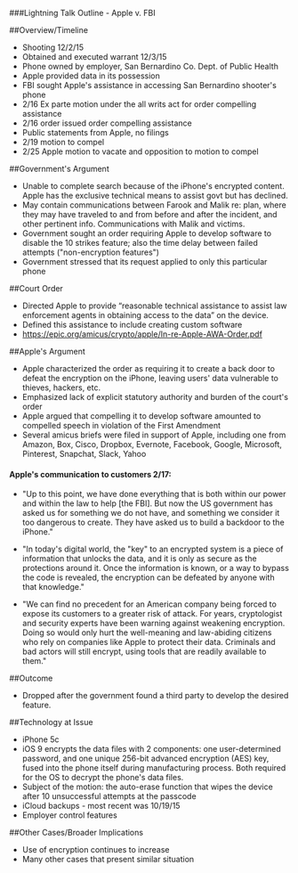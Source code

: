 ###Lightning Talk Outline - Apple v. FBI

##Overview/Timeline
* Shooting 12/2/15
* Obtained and executed warrant 12/3/15
* Phone owned by employer, San Bernardino Co. Dept. of Public Health
* Apple provided data in its possession
* FBI sought Apple's assistance in accessing San Bernardino shooter's phone
* 2/16 Ex parte motion under the all writs act for order compelling assistance
* 2/16 order issued order compelling assistance
* Public statements from Apple, no filings
* 2/19 motion to compel
* 2/25 Apple motion to vacate and opposition to motion to compel


##Government's Argument
* Unable to complete search because of the iPhone's encrypted content. Apple has the exclusive technical means to assist govt but has declined.
* May contain communications between Farook and Malik re: plan, where they may have traveled to and from before and after the incident, and other pertinent info. Communications with Malik and victims.
* Government sought an order requiring Apple to develop software to disable the 10 strikes feature; also the time delay between failed attempts ("non-encryption features")
* Government stressed that its request applied to only this particular phone

##Court Order
* Directed Apple to provide “reasonable technical assistance to assist law enforcement agents in obtaining access to the data” on the device.
* Defined this assistance to include creating custom software
* https://epic.org/amicus/crypto/apple/In-re-Apple-AWA-Order.pdf

##Apple's Argument
* Apple characterized the order as requiring it to create a back door to defeat the encryption on the iPhone, leaving users' data vulnerable to thieves, hackers, etc.
* Emphasized lack of explicit statutory authority and burden of the court's order
* Apple argued that compelling it to develop software amounted to compelled speech in violation of the First Amendment
* Several amicus briefs were filed in support of Apple, including one from Amazon, Box, Cisco, Dropbox, Evernote, Facebook, Google, Microsoft, Pinterest, Snapchat, Slack, Yahoo  

#### Apple's communication to customers 2/17:

* "Up to this point, we have done everything that is both within our power and within the law to help [the FBI]. But now the US government has asked us for something we do not have, and something we consider it too dangerous to create. They have asked us to build a backdoor to the iPhone."

* "In today's digital world, the "key" to an encrypted system is a piece of information that unlocks the data, and it is only as secure as the protections around it. Once the information is known, or a way to bypass the code is revealed, the encryption can be defeated by anyone with that knowledge."

* "We can find no precedent for an American company being forced to expose its customers to a greater risk of attack. For years, cryptologist and security experts have been warning against weakening encryption. Doing so would only hurt the well-meaning and law-abiding citizens who rely on companies like Apple to protect their data. Criminals and bad actors will still encrypt, using tools that are readily available to them."

##Outcome
* Dropped after the government found a third party to develop the desired feature.

##Technology at Issue
* iPhone 5c
* iOS 9 encrypts the data files with 2 components: one user-determined password, and one unique 256-bit advanced encryption (AES) key, fused into the phone itself during manufacturing process. Both required for the OS to decrypt the phone's data files.
* Subject of the motion: the auto-erase function that wipes the device after 10 unsuccessful attempts at the passcode
* iCloud backups - most recent was 10/19/15
* Employer control features

##Other Cases/Broader Implications
* Use of encryption continues to increase
* Many other cases that present similar situation
